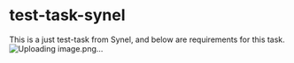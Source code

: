 # test-task-synel

This is a just test-task from Synel, and below are requirements for this task.
![Uploading image.png…]()
